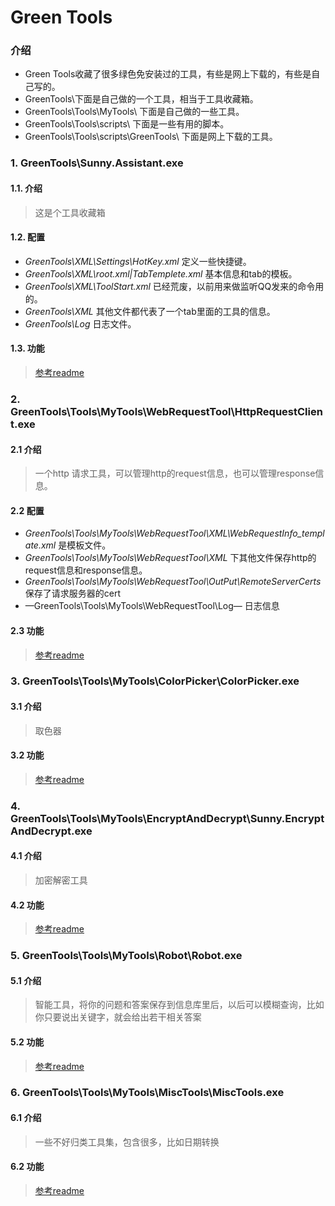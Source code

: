 # Green Tools

### 介绍
* Green Tools收藏了很多绿色免安装过的工具，有些是网上下载的，有些是自己写的。
* GreenTools\下面是自己做的一个工具，相当于工具收藏箱。
* GreenTools\Tools\MyTools\ 下面是自己做的一些工具。
* GreenTools\Tools\scripts\ 下面是一些有用的脚本。
* GreenTools\Tools\scripts\GreenTools\ 下面是网上下载的工具。

### 1. GreenTools\Sunny.Assistant.exe

#### 1.1. 介绍
> 这是个工具收藏箱

#### 1.2. 配置
>
* _GreenTools\XML\Settings\HotKey.xml_ 定义一些快捷键。
* _GreenTools\XML\root.xml|TabTemplete.xml_ 基本信息和tab的模板。
* _GreenTools\XML\ToolStart.xml_ 已经荒废，以前用来做监听QQ发来的命令用的。
* _GreenTools\XML_ 其他文件都代表了一个tab里面的工具的信息。
* _GreenTools\Log_ 日志文件。

#### 1.3. 功能
> [参考readme](https://github.com/sunqixinxin/GreenTools/blob/master/Tools/MyTools/WebRequestTool/README.md)

### 2. GreenTools\Tools\MyTools\WebRequestTool\HttpRequestClient.exe

#### 2.1 介绍
>一个http 请求工具，可以管理http的request信息，也可以管理response信息。

#### 2.2 配置
>
* _GreenTools\Tools\MyTools\WebRequestTool\XML\WebRequestInfo_template.xml_ 是模板文件。
* _GreenTools\Tools\MyTools\WebRequestTool\XML_ 下其他文件保存http的request信息和response信息。
* _GreenTools\Tools\MyTools\WebRequestTool\OutPut\RemoteServerCerts_ 保存了请求服务器的cert
* —GreenTools\Tools\MyTools\WebRequestTool\Log— 日志信息

#### 2.3 功能
> [参考readme](https://github.com/sunqixinxin/GreenTools/blob/master/Tools/MyTools/WebRequestTool/README.md)

### 3. GreenTools\Tools\MyTools\ColorPicker\ColorPicker.exe

#### 3.1 介绍
> 取色器

#### 3.2 功能
> [参考readme](https://github.com/sunqixinxin/GreenTools/blob/master/Tools/MyTools/WebRequestTool/README.md)

### 4. GreenTools\Tools\MyTools\EncryptAndDecrypt\Sunny.EncryptAndDecrypt.exe

#### 4.1 介绍
> 加密解密工具

#### 4.2 功能
> [参考readme](https://github.com/sunqixinxin/GreenTools/blob/master/Tools/MyTools/WebRequestTool/README.md)

### 5. GreenTools\Tools\MyTools\Robot\Robot.exe

#### 5.1 介绍
> 智能工具，将你的问题和答案保存到信息库里后，以后可以模糊查询，比如你只要说出关键字，就会给出若干相关答案

#### 5.2 功能
> [参考readme](https://github.com/sunqixinxin/GreenTools/blob/master/Tools/MyTools/WebRequestTool/README.md)

### 6. GreenTools\Tools\MyTools\MiscTools\MiscTools.exe

#### 6.1 介绍
> 一些不好归类工具集，包含很多，比如日期转换

#### 6.2 功能
> [参考readme](https://github.com/sunqixinxin/GreenTools/blob/master/Tools/MyTools/WebRequestTool/README.md)
